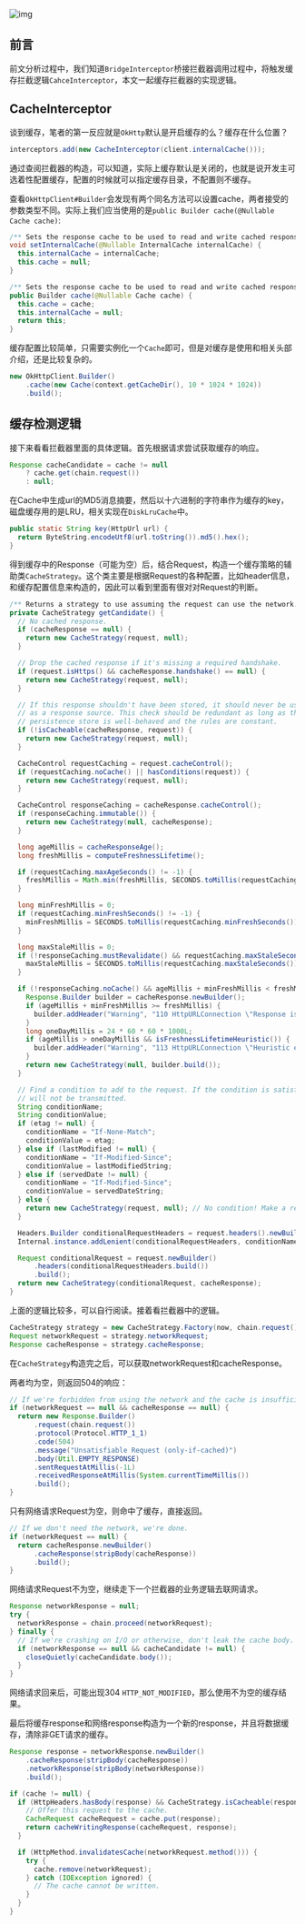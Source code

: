 ![img](http://7u2jir.com1.z0.glb.clouddn.com/img/2018-01-04-01.png)

## 前言

前文分析过程中，我们知道`BridgeInterceptor`桥接拦截器调用过程中，将触发缓存拦截逻辑`CahceInterceptor`，本文一起缓存拦截器的实现逻辑。

## CacheInterceptor

谈到缓存，笔者的第一反应就是`OkHttp`默认是开启缓存的么？缓存在什么位置？

```java
interceptors.add(new CacheInterceptor(client.internalCache()));
```
通过查阅拦截器的构造，可以知道，实际上缓存默认是关闭的，也就是说开发主可选着性配置缓存，配置的时候就可以指定缓存目录，不配置则不缓存。

查看`OkHttpClient#Builder`会发现有两个同名方法可以设置cache，两者接受的参数类型不同。实际上我们应当使用的是`public Builder cache(@Nullable Cache cache)`:

```java
/** Sets the response cache to be used to read and write cached responses. */
void setInternalCache(@Nullable InternalCache internalCache) {
  this.internalCache = internalCache;
  this.cache = null;
}

/** Sets the response cache to be used to read and write cached responses. */
public Builder cache(@Nullable Cache cache) {
  this.cache = cache;
  this.internalCache = null;
  return this;
}
```

缓存配置比较简单，只需要实例化一个`Cache`即可，但是对缓存是使用和相关头部介绍，还是比较复杂的。

```java
new OkHttpClient.Builder()
    .cache(new Cache(context.getCacheDir(), 10 * 1024 * 1024))
    .build();		
```

## 缓存检测逻辑

接下来看看拦截器里面的具体逻辑。首先根据请求尝试获取缓存的响应。

```java
Response cacheCandidate = cache != null
    ? cache.get(chain.request())
    : null;
```

在Cache中生成url的MD5消息摘要，然后以十六进制的字符串作为缓存的key，磁盘缓存用的是LRU，相关实现在`DiskLruCache`中。

```java
public static String key(HttpUrl url) {
  return ByteString.encodeUtf8(url.toString()).md5().hex();
}
```

得到缓存中的Response（可能为空）后，结合Request，构造一个缓存策略的辅助类`CacheStrategy`。这个类主要是根据Request的各种配置，比如header信息，和缓存配置信息来构造的，因此可以看到里面有很对对Request的判断。

```java
/** Returns a strategy to use assuming the request can use the network. */
private CacheStrategy getCandidate() {
  // No cached response.
  if (cacheResponse == null) {
    return new CacheStrategy(request, null);
  }

  // Drop the cached response if it's missing a required handshake.
  if (request.isHttps() && cacheResponse.handshake() == null) {
    return new CacheStrategy(request, null);
  }

  // If this response shouldn't have been stored, it should never be used
  // as a response source. This check should be redundant as long as the
  // persistence store is well-behaved and the rules are constant.
  if (!isCacheable(cacheResponse, request)) {
    return new CacheStrategy(request, null);
  }

  CacheControl requestCaching = request.cacheControl();
  if (requestCaching.noCache() || hasConditions(request)) {
    return new CacheStrategy(request, null);
  }

  CacheControl responseCaching = cacheResponse.cacheControl();
  if (responseCaching.immutable()) {
    return new CacheStrategy(null, cacheResponse);
  }

  long ageMillis = cacheResponseAge();
  long freshMillis = computeFreshnessLifetime();

  if (requestCaching.maxAgeSeconds() != -1) {
    freshMillis = Math.min(freshMillis, SECONDS.toMillis(requestCaching.maxAgeSeconds()));
  }

  long minFreshMillis = 0;
  if (requestCaching.minFreshSeconds() != -1) {
    minFreshMillis = SECONDS.toMillis(requestCaching.minFreshSeconds());
  }

  long maxStaleMillis = 0;
  if (!responseCaching.mustRevalidate() && requestCaching.maxStaleSeconds() != -1) {
    maxStaleMillis = SECONDS.toMillis(requestCaching.maxStaleSeconds());
  }

  if (!responseCaching.noCache() && ageMillis + minFreshMillis < freshMillis + maxStaleMillis) {
    Response.Builder builder = cacheResponse.newBuilder();
    if (ageMillis + minFreshMillis >= freshMillis) {
      builder.addHeader("Warning", "110 HttpURLConnection \"Response is stale\"");
    }
    long oneDayMillis = 24 * 60 * 60 * 1000L;
    if (ageMillis > oneDayMillis && isFreshnessLifetimeHeuristic()) {
      builder.addHeader("Warning", "113 HttpURLConnection \"Heuristic expiration\"");
    }
    return new CacheStrategy(null, builder.build());
  }

  // Find a condition to add to the request. If the condition is satisfied, the response body
  // will not be transmitted.
  String conditionName;
  String conditionValue;
  if (etag != null) {
    conditionName = "If-None-Match";
    conditionValue = etag;
  } else if (lastModified != null) {
    conditionName = "If-Modified-Since";
    conditionValue = lastModifiedString;
  } else if (servedDate != null) {
    conditionName = "If-Modified-Since";
    conditionValue = servedDateString;
  } else {
    return new CacheStrategy(request, null); // No condition! Make a regular request.
  }

  Headers.Builder conditionalRequestHeaders = request.headers().newBuilder();
  Internal.instance.addLenient(conditionalRequestHeaders, conditionName, conditionValue);

  Request conditionalRequest = request.newBuilder()
      .headers(conditionalRequestHeaders.build())
      .build();
  return new CacheStrategy(conditionalRequest, cacheResponse);
}
```
上面的逻辑比较多，可以自行阅读。接着看拦截器中的逻辑。

```java
CacheStrategy strategy = new CacheStrategy.Factory(now, chain.request(), cacheCandidate).get();
Request networkRequest = strategy.networkRequest;
Response cacheResponse = strategy.cacheResponse;
```
在`CacheStrategy`构造完之后，可以获取networkRequest和cacheResponse。

两者均为空，则返回504的响应：

```java
// If we're forbidden from using the network and the cache is insufficient, fail.
if (networkRequest == null && cacheResponse == null) {
  return new Response.Builder()
      .request(chain.request())
      .protocol(Protocol.HTTP_1_1)
      .code(504)
      .message("Unsatisfiable Request (only-if-cached)")
      .body(Util.EMPTY_RESPONSE)
      .sentRequestAtMillis(-1L)
      .receivedResponseAtMillis(System.currentTimeMillis())
      .build();
}
```

只有网络请求Request为空，则命中了缓存，直接返回。
```java
// If we don't need the network, we're done.
if (networkRequest == null) {
  return cacheResponse.newBuilder()
      .cacheResponse(stripBody(cacheResponse))
      .build();
}
```

网络请求Request不为空，继续走下一个拦截器的业务逻辑去联网请求。

```java
Response networkResponse = null;
try {
  networkResponse = chain.proceed(networkRequest);
} finally {
  // If we're crashing on I/O or otherwise, don't leak the cache body.
  if (networkResponse == null && cacheCandidate != null) {
    closeQuietly(cacheCandidate.body());
  }
}
```

网络请求回来后，可能出现304 `HTTP_NOT_MODIFIED`，那么使用不为空的缓存结果。

最后将缓存response和网络response构造为一个新的response，并且将数据缓存，清除非GET请求的缓存。

```java
Response response = networkResponse.newBuilder()
    .cacheResponse(stripBody(cacheResponse))
    .networkResponse(stripBody(networkResponse))
    .build();

if (cache != null) {
  if (HttpHeaders.hasBody(response) && CacheStrategy.isCacheable(response, networkRequest)) {
    // Offer this request to the cache.
    CacheRequest cacheRequest = cache.put(response);
    return cacheWritingResponse(cacheRequest, response);
  }

  if (HttpMethod.invalidatesCache(networkRequest.method())) {
    try {
      cache.remove(networkRequest);
    } catch (IOException ignored) {
      // The cache cannot be written.
    }
  }
}
```

